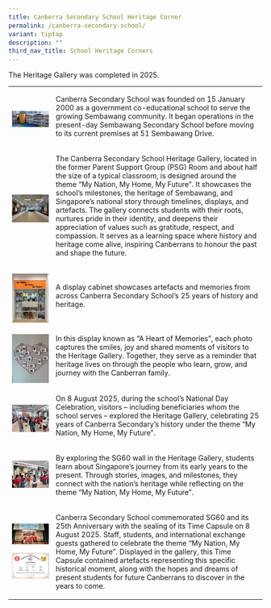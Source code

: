 ```yaml
---
title: Canberra Secondary School Heritage Corner
permalink: /canberra-secondary-school/
variant: tiptap
description: ""
third_nav_title: School Heritage Corners
---
```

<p>The Heritage Gallery was completed in 2025.&nbsp;&nbsp;</p>
<table style="minWidth: 50px">
<colgroup>
<col>
<col>
</colgroup>
<tbody>
<tr>
<td rowspan="1" colspan="1">
<p></p>
<div class="isomer-image-wrapper">
<img style="width: 100%" height="auto" width="100%" alt="" src="/images/Parad_Sq_no_flag_4th_Floor.jpg">
</div>
</td>
<td rowspan="1" colspan="1">
<p>Canberra Secondary School was founded on 15 January 2000 as a government
co-educational school to serve the growing Sembawang community. It began
operations in the present-day Sembawang Secondary School before moving
to its current premises at 51 Sembawang Drive.&nbsp;&nbsp;</p>
</td>
</tr>
<tr>
<td rowspan="1" colspan="1">
<p></p>
<div class="isomer-image-wrapper">
<img style="width: 100%" height="auto" width="100%" alt="" src="/images/CBSS_2.jpg">
</div>
</td>
<td rowspan="1" colspan="1">
<p>The Canberra Secondary School Heritage Gallery, located in the former
Parent Support Group (PSG) Room and about half the size of a typical classroom,
is designed around the theme “My Nation, My Home, My Future”. It showcases
the school’s milestones, the heritage of Sembawang, and Singapore’s national
story through timelines, displays, and artefacts. The gallery connects
students with their roots, nurtures pride in their identity, and deepens
their appreciation of values such as gratitude, respect, and compassion.
It serves as a learning space where history and heritage come alive, inspiring
Canberrans to honour the past and shape the future.&nbsp;&nbsp;</p>
</td>
</tr>
<tr>
<td rowspan="1" colspan="1">
<p></p>
<div class="isomer-image-wrapper">
<img style="width: 100%" height="auto" width="100%" alt="" src="/images/CBSS_3.jpg">
</div>
</td>
<td rowspan="1" colspan="1">
<p>A display cabinet showcases artefacts and memories from across Canberra
Secondary School’s 25 years of history and heritage.&nbsp;</p>
</td>
</tr>
<tr>
<td rowspan="1" colspan="1">
<p></p>
<div class="isomer-image-wrapper">
<img style="width: 100%" height="auto" width="100%" alt="" src="/images/CBSS_4.jpg">
</div>
</td>
<td rowspan="1" colspan="1">
<p>In this display known as “A Heart of Memories”, each photo captures the
smiles, joy and shared moments of visitors to the Heritage Gallery. Together,
they serve as a reminder that heritage lives on through the people who
learn, grow, and journey with the Canberran family.&nbsp;</p>
</td>
</tr>
<tr>
<td rowspan="1" colspan="1">
<p></p>
<div class="isomer-image-wrapper">
<img style="width: 100%" height="auto" width="100%" alt="" src="/images/CBSS_5.jpg">
</div>
</td>
<td rowspan="1" colspan="1">
<p>On 8 August 2025, during the school’s National Day Celebration, visitors
– including beneficiaries whom the school serves – explored the Heritage
Gallery, celebrating 25 years of Canberra Secondary’s history under the
theme “My Nation, My Home, My Future”.&nbsp;</p>
</td>
</tr>
<tr>
<td rowspan="1" colspan="1">
<div class="isomer-image-wrapper">
<img style="width: 100%" height="auto" width="100%" alt="" src="/images/CBSS_6.jpg">
</div>
</td>
<td rowspan="1" colspan="1">
<p>By exploring the SG60 wall in the Heritage Gallery, students learn about
Singapore’s journey from its early years to the present. Through stories,
images, and milestones, they connect with the nation’s heritage while reflecting
on the theme “My Nation, My Home, My Future”.&nbsp;</p>
</td>
</tr>
<tr>
<td rowspan="1" colspan="1">
<p></p>
<div class="isomer-image-wrapper">
<img style="width: 100%" height="auto" width="100%" alt="" src="/images/CBSS_7.jpg">
</div>
<p></p>
<div class="isomer-image-wrapper">
<img style="width: 100%" height="auto" width="100%" alt="" src="/images/CBSS_time_capsule.png">
</div>
<p></p>
</td>
<td rowspan="1" colspan="1">
<p>Canberra Secondary School commemorated SG60 and its 25th Anniversary with
the sealing of its Time Capsule on 8 August 2025. Staff, students, and
international exchange guests gathered to celebrate the theme “My Nation,
My Home, My Future”. Displayed in the gallery, this Time Capsule contained
artefacts representing this specific historical moment, along with the
hopes and dreams of present students for future Canberrans to discover
in the years to come. &nbsp;</p>
</td>
</tr>
</tbody>
</table>
<p></p>